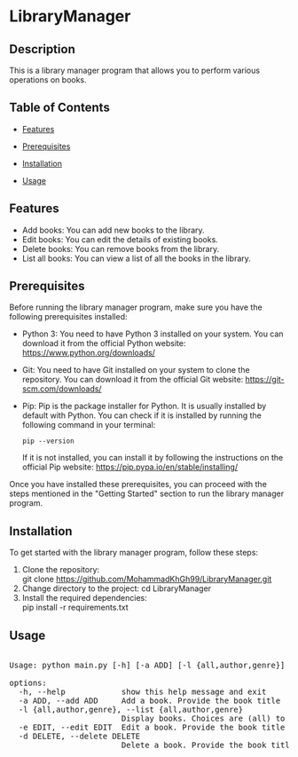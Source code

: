 # LibraryManager

## Description

This is a library manager program that allows you to perform various operations on books.

## Table of Contents

- [Features](#Features)

- [Prerequisites](#Prerequisites)

- [Installation](#Installation)

- [Usage](#Usage)

## Features

- Add books: You can add new books to the library.
- Edit books: You can edit the details of existing books.
- Delete books: You can remove books from the library.
- List all books: You can view a list of all the books in the library.

## Prerequisites

Before running the library manager program, make sure you have the following prerequisites installed:

- Python 3: You need to have Python 3 installed on your system. You can download it from the official Python website: https://www.python.org/downloads/

- Git: You need to have Git installed on your system to clone the repository. You can download it from the official Git website: https://git-scm.com/downloads/

- Pip: Pip is the package installer for Python. It is usually installed by default with Python. You can check if it is installed by running the following command in your terminal:

    ```
    pip --version
    ```

    If it is not installed, you can install it by following the instructions on the official Pip website: https://pip.pypa.io/en/stable/installing/

Once you have installed these prerequisites, you can proceed with the steps mentioned in the "Getting Started" section to run the library manager program.

## Installation

To get started with the library manager program, follow these steps:

1. Clone the repository:<br>
git clone https://github.com/MohammadKhGh99/LibraryManager.git
2. Change directory to the project:
cd LibraryManager
3. Install the required dependencies:<br>
pip install -r requirements.txt

## Usage

<pre> 
Usage: python main.py [-h] [-a ADD] [-l {all,author,genre}] [-e EDIT] [-d DELETE]

options:
  -h, --help            show this help message and exit
  -a ADD, --add ADD     Add a book. Provide the book title
  -l {all,author,genre}, --list {all,author,genre}
                        Display books. Choices are (all) to show all books, (author) by author name and (genre) by genre
  -e EDIT, --edit EDIT  Edit a book. Provide the book title
  -d DELETE, --delete DELETE
                        Delete a book. Provide the book title
</pre>